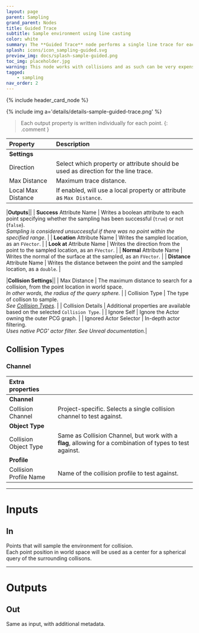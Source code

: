 ```yaml
---
layout: page
parent: Sampling
grand_parent: Nodes
title: Guided Trace
subtitle: Sample environment using line casting
color: white
summary: The **Guided Trace** node performs a single line trace for each point, using a local attribute or property as direction & size.
splash: icons/icon_sampling-guided.svg
preview_img: docs/splash-sample-guided.png
toc_img: placeholder.jpg
warning: This node works with collisions and as such can be very expensive on large datasets.
tagged: 
    - sampling
nav_order: 2
---
```


{% include header_card_node %}

{% include img a='details/details-sample-guided-trace.png' %} 

> Each output property is written individually for each point.
{: .comment }

| Property       | Description          |
|:-------------|:------------------|
|**Settings**||
| Direction     | Select which property or attribute should be used as direction for the line trace. |
| Max Distance     | Maximum trace distance. |
| Local Max Distance     | If enabled, will use a local property or attribute as `Max Distance`. |

|**Outputs**||
| **Success** Attribute Name     | Writes a boolean attribute to each point specifying whether the sampling has been successful (`true`) or not (`false`).<br>*Sampling is considered unsuccessful if there was no point within the specified range.* |
| **Location** Attribute Name     | Writes the sampled location, as an `FVector`. |
| **Look at** Attribute Name     | Writes the direction from the point to the sampled location, as an `FVector`. |
| **Normal** Attribute Name     | Writes the normal of the surface at the sampled, as an `FVector`. |
| **Distance** Attribute Name     | Writes the distance between the point and the sampled location, as a `double`. |

|**Collision Settings**||
| Max Distance          | The maximum distance to search for a collision, from the point location in world space.<br>*In other words, the radius of the query sphere.* |
| Collision Type          | The type of collison to sample.<br>*See [Collision Types](#collision-types)*. |
| Collision Details          | Additional properties are available based on the selected `Collision Type`. |
| Ignore Self          | Ignore the Actor owning the outer PCG graph. |
| Ignored Actor Selector          | In-depth actor filtering.<br>*Uses native PCG' actor filter. See Unreal documentation.*|

## Collision Types
### Channel

|**Extra properties**||
|:-------------|:------------------|
|**Channel**||
| Collision Channel          | Project-specific. Selects a single collision channel to test against. |
|**Object Type**||
| Collision Object Type          | Same as Collision Channel, but work with a **flag**, allowing for a combination of types to test against. |
|**Profile**||
| Collision Profile Name          | Name of the collision profile to test against. |

---
# Inputs
## In
Points that will sample the environment for collision.  
Each point position in world space will be used as a center for a spherical query of the surrounding collisons. 

---
# Outputs
## Out
Same as input, with additional metadata.